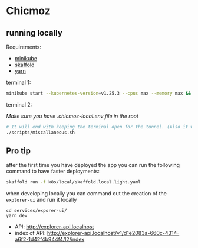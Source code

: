 # Chicmoz

## running locally

Requirements:

- [minikube](https://minikube.sigs.k8s.io/docs/start/)
- [skaffold](https://skaffold.dev/docs/install/)
- [yarn](https://yarnpkg.com/getting-started/install)

terminal 1:

```sh
minikube start --kubernetes-version=v1.25.3 --cpus max --memory max && skaffold run
```

terminal 2:

_Make sure you have .chicmoz-local.env file in the root_

```sh
# It will end with keeping the terminal open for the tunnel. (Also it will ask for your password)
./scripts/miscallaneous.sh
```

## Pro tip

after the first time you have deployed the app you can run the following command to have faster deployments:

```sh
skaffold run -f k8s/local/skaffold.local.light.yaml
```

when developing locally you can command out the creation of the `explorer-ui` and run it locally

```
cd services/exporer-ui/
yarn dev
```

- API: http://explorer-api.localhost
- index of API: http://explorer-api.localhost/v1/d1e2083a-660c-4314-a6f2-1d42f4b944f4/l2/index
